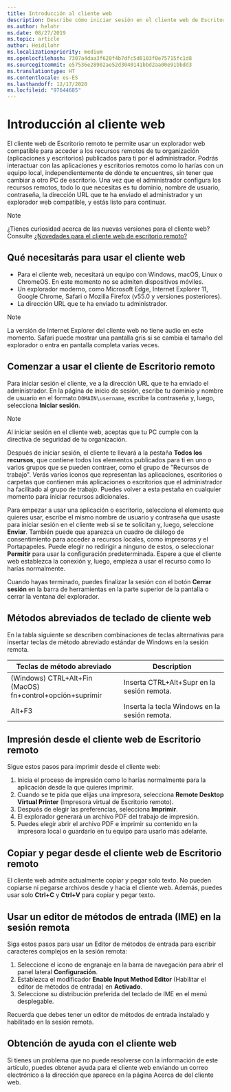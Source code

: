 ```yaml
---
title: Introducción al cliente web
description: Describe cómo iniciar sesión en el cliente web de Escritorio remoto.
ms.author: helohr
ms.date: 08/27/2019
ms.topic: article
author: Heidilohr
ms.localizationpriority: medium
ms.openlocfilehash: 7307a4daa3f620f4b7dfc5d0103f0e75715fc1d8
ms.sourcegitcommit: e57536e28902ae52d3040141bbd2aa00e91bbdd3
ms.translationtype: HT
ms.contentlocale: es-ES
ms.lasthandoff: 12/17/2020
ms.locfileid: "97644685"
---
```

# <a name="get-started-with-the-web-client"></a>Introducción al cliente web

El cliente web de Escritorio remoto te permite usar un explorador web compatible para acceder a los recursos remotos de tu organización (aplicaciones y escritorios) publicados para ti por el administrador. Podrás interactuar con las aplicaciones y escritorios remotos como lo harías con un equipo local, independientemente de dónde te encuentres, sin tener que cambiar a otro PC de escritorio. Una vez que el administrador configura los recursos remotos, todo lo que necesitas es tu dominio, nombre de usuario, contraseña, la dirección URL que te ha enviado el administrador y un explorador web compatible, y estás listo para continuar.

>[!NOTE]
>¿Tienes curiosidad acerca de las nuevas versiones para el cliente web? Consulte [¿Novedades para el cliente web de escritorio remoto?](web-client-whatsnew.md)

## <a name="what-youll-need-to-use-the-web-client"></a>Qué necesitarás para usar el cliente web

* Para el cliente web, necesitará un equipo con Windows, macOS, Linux o ChromeOS. En este momento no se admiten dispositivos móviles.
* Un explorador moderno, como Microsoft Edge, Internet Explorer 11, Google Chrome, Safari o Mozilla Firefox (v55.0 y versiones posteriores).
* La dirección URL que te ha enviado tu administrador.

>[!NOTE]
>La versión de Internet Explorer del cliente web no tiene audio en este momento.
>Safari puede mostrar una pantalla gris si se cambia el tamaño del explorador o entra en pantalla completa varias veces.

## <a name="start-using-the-remote-desktop-client"></a>Comenzar a usar el cliente de Escritorio remoto

Para iniciar sesión el cliente, ve a la dirección URL que te ha enviado el administrador. En la página de inicio de sesión, escribe  tu dominio y nombre de usuario en el formato ```DOMAIN\username```, escribe la contraseña y, luego, selecciona **Iniciar sesión**.

>[!NOTE]
>Al iniciar sesión en el cliente web, aceptas que tu PC cumple con la directiva de seguridad de tu organización.

Después de iniciar sesión, el cliente te llevará a la pestaña **Todos los recursos**, que contiene todos los elementos publicados para ti en uno o varios grupos que se pueden contraer, como el grupo de "Recursos de trabajo". Verás varios iconos que representan las aplicaciones, escritorios o carpetas que contienen más aplicaciones o escritorios que el administrador ha facilitado al grupo de trabajo. Puedes volver a esta pestaña en cualquier momento para iniciar recursos adicionales.

Para empezar a usar una aplicación o escritorio, selecciona el elemento que quieres usar, escribe el mismo nombre de usuario y contraseña que usaste para iniciar sesión en el cliente web si se te solicitan y, luego, seleccione **Enviar**. También puede que aparezca un cuadro de diálogo de consentimiento para acceder a recursos locales, como impresoras y el Portapapeles. Puede elegir no redirigir a ninguno de estos, o seleccionar **Permitir** para usar la configuración predeterminada. Espere a que el cliente web establezca la conexión y, luego, empieza a usar el recurso como lo harías normalmente.

Cuando hayas terminado, puedes finalizar la sesión con el botón **Cerrar sesión** en la barra de herramientas en la parte superior de la pantalla o cerrar la ventana del explorador.

## <a name="web-client-keyboard-shortcuts"></a>Métodos abreviados de teclado de cliente web

En la tabla siguiente se describen combinaciones de teclas alternativas para insertar teclas de método abreviado estándar de Windows en la sesión remota.

|Teclas de método abreviado |Description |
|-------------|------------|
|(Windows) CTRL+Alt+Fin</br>(MacOS) fn+control+opción+suprimir|Inserta CTRL+Alt+Supr en la sesión remota.|
|Alt+F3       |Inserta la tecla Windows en la sesión remota.|    

## <a name="printing-from-the-remote-desktop-web-client"></a>Impresión desde el cliente web de Escritorio remoto

Sigue estos pasos para imprimir desde el cliente web:

1. Inicia el proceso de impresión como lo harías normalmente para la aplicación desde la que quieres imprimir.
2. Cuando se te pida que elijas una impresora, selecciona **Remote Desktop Virtual Printer** (Impresora virtual de Escritorio remoto).
3. Después de elegir las preferencias, selecciona **Imprimir**.
4. El explorador generará un archivo PDF del trabajo de impresión.
5. Puedes elegir abrir el archivo PDF e imprimir su contenido en la impresora local o guardarlo en tu equipo para usarlo más adelante.

## <a name="copy-and-paste-from-the-remote-desktop-web-client"></a>Copiar y pegar desde el cliente web de Escritorio remoto

El cliente web admite actualmente copiar y pegar solo texto. No pueden copiarse ni pegarse archivos desde y hacia el cliente web. Además, puedes usar solo **Ctrl+C** y **Ctrl+V** para copiar y pegar texto.

## <a name="use-an-input-method-editor-ime-in-the-remote-session"></a>Usar un editor de métodos de entrada (IME) en la sesión remota

Siga estos pasos para usar un Editor de métodos de entrada para escribir caracteres complejos en la sesión remota:

1. Seleccione el icono de engranaje en la barra de navegación para abrir el panel lateral **Configuración**.
2. Establezca el modificador **Enable Input Method Editor** (Habilitar el editor de métodos de entrada) en **Activado**.
3. Seleccione su distribución preferida del teclado de IME en el menú desplegable.

Recuerda que debes tener un editor de métodos de entrada instalado y habilitado en la sesión remota.

## <a name="get-help-with-the-web-client"></a>Obtención de ayuda con el cliente web

Si tienes un problema que no puede resolverse con la información de este artículo, puedes obtener ayuda para el cliente web enviando un correo electrónico a la dirección que aparece en la página Acerca de del cliente web.
